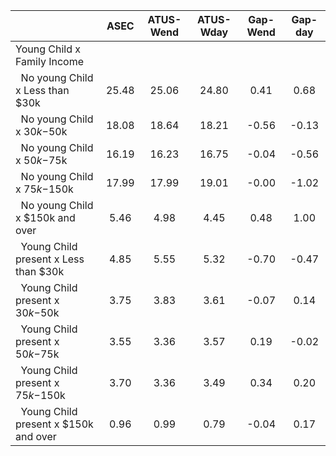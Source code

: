 
|                      |         ASEC |    ATUS-Wend |    ATUS-Wday |     Gap-Wend |      Gap-day |
| -------------------- | :----------: | :----------: | :----------: | :----------: | :----------: |
| Young Child x Family Income |              |              |              |              |              |
| &nbsp;&nbsp;No young Child x Less than $30k |        25.48 |        25.06 |        24.80 |         0.41 |         0.68 |
| &nbsp;&nbsp;No young Child x $30k-$50k |        18.08 |        18.64 |        18.21 |        -0.56 |        -0.13 |
| &nbsp;&nbsp;No young Child x $50k-$75k |        16.19 |        16.23 |        16.75 |        -0.04 |        -0.56 |
| &nbsp;&nbsp;No young Child x $75k-$150k |        17.99 |        17.99 |        19.01 |        -0.00 |        -1.02 |
| &nbsp;&nbsp;No young Child x $150k and over |         5.46 |         4.98 |         4.45 |         0.48 |         1.00 |
| &nbsp;&nbsp;Young Child present x Less than $30k |         4.85 |         5.55 |         5.32 |        -0.70 |        -0.47 |
| &nbsp;&nbsp;Young Child present x $30k-$50k |         3.75 |         3.83 |         3.61 |        -0.07 |         0.14 |
| &nbsp;&nbsp;Young Child present x $50k-$75k |         3.55 |         3.36 |         3.57 |         0.19 |        -0.02 |
| &nbsp;&nbsp;Young Child present x $75k-$150k |         3.70 |         3.36 |         3.49 |         0.34 |         0.20 |
| &nbsp;&nbsp;Young Child present x $150k and over |         0.96 |         0.99 |         0.79 |        -0.04 |         0.17 |

